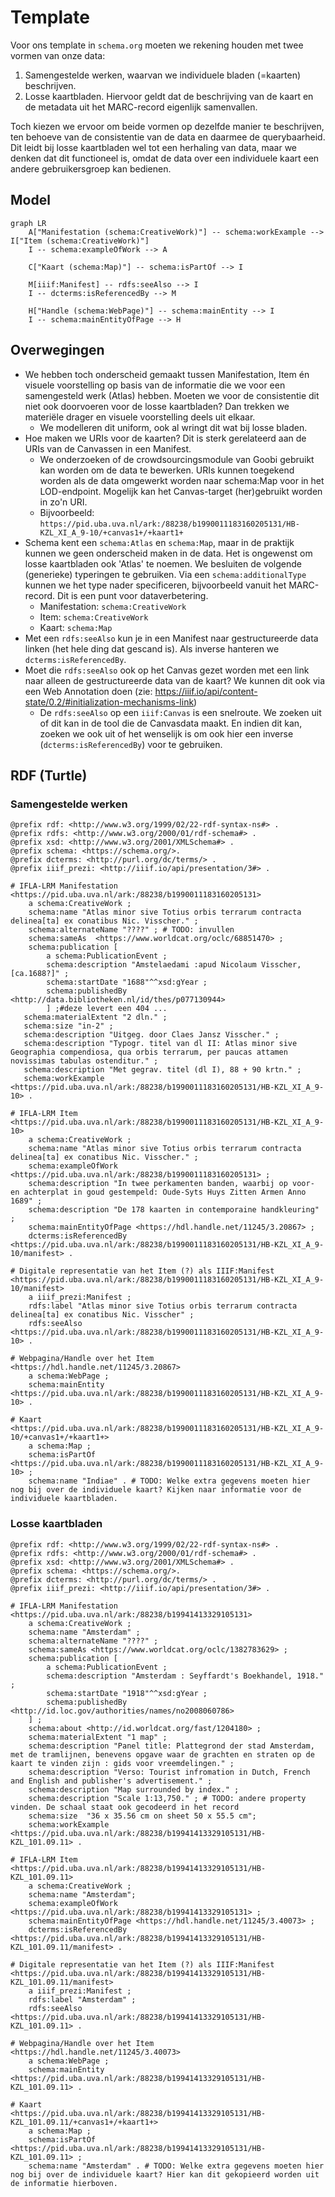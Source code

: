 # Template

Voor ons template in `schema.org` moeten we rekening houden met twee vormen van onze data:

1. Samengestelde werken, waarvan we individuele bladen (=kaarten) beschrijven.
2. Losse kaartbladen. Hiervoor geldt dat de beschrijving van de kaart en de metadata uit het MARC-record eigenlijk samenvallen.

Toch kiezen we ervoor om beide vormen op dezelfde manier te beschrijven, ten behoeve van de consistentie van de data en daarmee de querybaarheid. Dit leidt bij losse kaartbladen wel tot een herhaling van data, maar we denken dat dit functioneel is, omdat de data over een individuele kaart een andere gebruikersgroep kan bedienen.

## Model

```mermaid
graph LR
    A["Manifestation (schema:CreativeWork)"] -- schema:workExample --> I["Item (schema:CreativeWork)"]
    I -- schema:exampleOfWork --> A
    
    C["Kaart (schema:Map)"] -- schema:isPartOf --> I
    
    M[iiif:Manifest] -- rdfs:seeAlso --> I
    I -- dcterms:isReferencedBy --> M
    
    H["Handle (schema:WebPage)"] -- schema:mainEntity --> I
    I -- schema:mainEntityOfPage --> H
```

## Overwegingen

- We hebben toch onderscheid gemaakt tussen Manifestation, Item én visuele voorstelling op basis van de informatie die we voor een samengesteld werk (Atlas) hebben. Moeten we voor de consistentie dit niet ook doorvoeren voor de losse kaartbladen? Dan trekken we materiële drager en visuele voorstelling deels uit elkaar.
  - We modelleren dit uniform, ook al wringt dit wat bij losse bladen.
- Hoe maken we URIs voor de kaarten? Dit is sterk gerelateerd aan de URIs van de Canvassen in een Manifest.
  - We onderzoeken of de crowdsourcingsmodule van Goobi gebruikt kan worden om de data te bewerken. URIs kunnen toegekend worden als de data omgewerkt worden naar schema:Map voor in het LOD-endpoint. Mogelijk kan het Canvas-target (her)gebruikt worden in zo'n URI.
  - Bijvoorbeeld: `https://pid.uba.uva.nl/ark:/88238/b1990011183160205131/HB-KZL_XI_A_9-10/+canvas1+/+kaart1+`
- Schema kent een `schema:Atlas` en `schema:Map`, maar in de praktijk kunnen we geen onderscheid maken in de data. Het is ongewenst om losse kaartbladen ook 'Atlas' te noemen. We besluiten de volgende (generieke) typeringen te gebruiken. Via een `schema:additionalType` kunnen we het type nader specificeren, bijvoorbeeld vanuit het MARC-record. Dit is een punt voor dataverbetering.
  - Manifestation: `schema:CreativeWork`
  - Item: `schema:CreativeWork`
  - Kaart: `schema:Map`
- Met een `rdfs:seeAlso` kun je in een Manifest naar gestructureerde data linken (het hele ding dat gescand is). Als inverse hanteren we `dcterms:isReferencedBy`.
- Moet die `rdfs:seeAlso` ook op het Canvas gezet worden met een link naar alleen de gestructureerde data van de kaart? We kunnen dit ook via een Web Annotation doen (zie: https://iiif.io/api/content-state/0.2/#initialization-mechanisms-link)
  - De `rdfs:seeAlso` op een `iiif:Canvas` is een snelroute. We zoeken uit of dit kan in de tool die de Canvasdata maakt. En indien dit kan, zoeken we ook uit of het wenselijk is om ook hier een inverse (`dcterms:isReferencedBy`) voor te gebruiken.

## RDF (Turtle)

### Samengestelde werken

```turtle
@prefix rdf: <http://www.w3.org/1999/02/22-rdf-syntax-ns#> .
@prefix rdfs: <http://www.w3.org/2000/01/rdf-schema#> .
@prefix xsd: <http://www.w3.org/2001/XMLSchema#> .
@prefix schema: <https://schema.org/>.
@prefix dcterms: <http://purl.org/dc/terms/> .
@prefix iiif_prezi: <http://iiif.io/api/presentation/3#> .

# IFLA-LRM Manifestation
<https://pid.uba.uva.nl/ark:/88238/b1990011183160205131>
    a schema:CreativeWork ;
    schema:name "Atlas minor sive Totius orbis terrarum contracta  delinea[ta] ex conatibus Nic. Visscher." ;
    schema:alternateName "????" ; # TODO: invullen
    schema:sameAs  <https://www.worldcat.org/oclc/68851470> ;
    schema:publication [
        a schema:PublicationEvent ;
        schema:description "Amstelaedami :apud Nicolaum Visscher, [ca.1688?]" ;
        schema:startDate "1688"^^xsd:gYear ;
        schema:publishedBy <http://data.bibliotheken.nl/id/thes/p077130944>
        ] ;#deze levert een 404 ...
   schema:materialExtent "2 dln." ;
   schema:size "in-2" ;
   schema:description "Uitgeg. door Claes Jansz Visscher." ;
   schema:description "Typogr. titel van dl II: Atlas minor sive Geographia compendiosa, qua orbis terrarum, per paucas attamen novissimas tabulas ostenditur." ;
   schema:description "Met gegrav. titel (dl I), 88 + 90 krtn." ;
   schema:workExample <https://pid.uba.uva.nl/ark:/88238/b1990011183160205131/HB-KZL_XI_A_9-10> .

# IFLA-LRM Item
<https://pid.uba.uva.nl/ark:/88238/b1990011183160205131/HB-KZL_XI_A_9-10>
    a schema:CreativeWork ;
    schema:name "Atlas minor sive Totius orbis terrarum contracta  delinea[ta] ex conatibus Nic. Visscher." ;
    schema:exampleOfWork <https://pid.uba.uva.nl/ark:/88238/b1990011183160205131> ;
    schema:description "In twee perkamenten banden, waarbij op voor- en achterplat in goud gestempeld: Oude-Syts Huys Zitten Armen Anno 1689" ;
    schema:description "De 178 kaarten in contemporaine handkleuring" ;
    schema:mainEntityOfPage <https://hdl.handle.net/11245/3.20867> ;
    dcterms:isReferencedBy <https://pid.uba.uva.nl/ark:/88238/b1990011183160205131/HB-KZL_XI_A_9-10/manifest> .

# Digitale representatie van het Item (?) als IIIF:Manifest
<https://pid.uba.uva.nl/ark:/88238/b1990011183160205131/HB-KZL_XI_A_9-10/manifest>
    a iiif_prezi:Manifest ;
    rdfs:label "Atlas minor sive Totius orbis terrarum contracta delinea[ta] ex conatibus Nic. Visscher" ;
    rdfs:seeAlso <https://pid.uba.uva.nl/ark:/88238/b1990011183160205131/HB-KZL_XI_A_9-10> .

# Webpagina/Handle over het Item
<https://hdl.handle.net/11245/3.20867>
    a schema:WebPage ;
    schema:mainEntity <https://pid.uba.uva.nl/ark:/88238/b1990011183160205131/HB-KZL_XI_A_9-10> .

# Kaart
<https://pid.uba.uva.nl/ark:/88238/b1990011183160205131/HB-KZL_XI_A_9-10/+canvas1+/+kaart1+>
    a schema:Map ;
    schema:isPartOf <https://pid.uba.uva.nl/ark:/88238/b1990011183160205131/HB-KZL_XI_A_9-10> ;
    schema:name "Indiae" . # TODO: Welke extra gegevens moeten hier nog bij over de individuele kaart? Kijken naar informatie voor de individuele kaartbladen.

```

### Losse kaartbladen

```turtle
@prefix rdf: <http://www.w3.org/1999/02/22-rdf-syntax-ns#> .
@prefix rdfs: <http://www.w3.org/2000/01/rdf-schema#> .
@prefix xsd: <http://www.w3.org/2001/XMLSchema#> .
@prefix schema: <https://schema.org/>.
@prefix dcterms: <http://purl.org/dc/terms/> .
@prefix iiif_prezi: <http://iiif.io/api/presentation/3#> .

# IFLA-LRM Manifestation
<https://pid.uba.uva.nl/ark:/88238/b19941413329105131>
    a schema:CreativeWork ;
    schema:name "Amsterdam" ;
    schema:alternateName "????" ;
    schema:sameAs <https://www.worldcat.org/oclc/1382783629> ;
    schema:publication [
        a schema:PublicationEvent ;
        schema:description "Amsterdam : Seyffardt's Boekhandel, 1918." ;
        schema:startDate "1918"^^xsd:gYear ;
        schema:publishedBy <http://id.loc.gov/authorities/names/no2008060786>
    ] ;
    schema:about <http://id.worldcat.org/fast/1204180> ;
    schema:materialExtent "1 map" ;
    schema:description "Panel title: Plattegrond der stad Amsterdam, met de tramlijnen, benevens opgave waar de grachten en straten op de kaart te vinden zijn : gids voor vreemdelingen." ;
    schema:description "Verso: Tourist infromation in Dutch, French and English and publisher's advertisement." ;
    schema:description "Map surrounded by index." ;
    schema:description "Scale 1:13,750." ; # TODO: andere property vinden. De schaal staat ook gecodeerd in het record
    schema:size  "36 x 35.56 cm on sheet 50 x 55.5 cm";
    schema:workExample <https://pid.uba.uva.nl/ark:/88238/b19941413329105131/HB-KZL_101.09.11> .

# IFLA-LRM Item
<https://pid.uba.uva.nl/ark:/88238/b19941413329105131/HB-KZL_101.09.11>
    a schema:CreativeWork ;
    schema:name "Amsterdam";
    schema:exampleOfWork <https://pid.uba.uva.nl/ark:/88238/b19941413329105131> ;
    schema:mainEntityOfPage <https://hdl.handle.net/11245/3.40073> ;
    dcterms:isReferencedBy <https://pid.uba.uva.nl/ark:/88238/b19941413329105131/HB-KZL_101.09.11/manifest> .

# Digitale representatie van het Item (?) als IIIF:Manifest
<https://pid.uba.uva.nl/ark:/88238/b19941413329105131/HB-KZL_101.09.11/manifest>
    a iiif_prezi:Manifest ;
    rdfs:label "Amsterdam" ;
    rdfs:seeAlso <https://pid.uba.uva.nl/ark:/88238/b19941413329105131/HB-KZL_101.09.11> .

# Webpagina/Handle over het Item
<https://hdl.handle.net/11245/3.40073>
    a schema:WebPage ;
    schema:mainEntity <https://pid.uba.uva.nl/ark:/88238/b19941413329105131/HB-KZL_101.09.11> .

# Kaart
<https://pid.uba.uva.nl/ark:/88238/b19941413329105131/HB-KZL_101.09.11/+canvas1+/+kaart1+>
    a schema:Map ;
    schema:isPartOf <https://pid.uba.uva.nl/ark:/88238/b19941413329105131/HB-KZL_101.09.11> ;
    schema:name "Amsterdam" . # TODO: Welke extra gegevens moeten hier nog bij over de individuele kaart? Hier kan dit gekopieerd worden uit de informatie hierboven.
```
